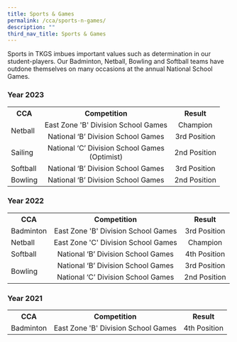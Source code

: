 ```yaml
---
title: Sports & Games
permalink: /cca/sports-n-games/
description: ""
third_nav_title: Sports & Games
---
```

<p>Sports in TKGS imbues important values such as determination in our student-players. Our Badminton, Netball, Bowling and Softball teams have outdone themselves on many occasions at the annual National School Games.</p>
<h3>Year 2023</h3><table>
<tbody>
	<tr>
	<th style="text-align: center;">CCA</th>
	<th style="text-align: center;">Competition</th>
	<th style="text-align: center;">Result</th>
		</tr>
		<tr>
			<td style="vertical-align: middle;" rowspan="2">Netball</td>
			<td style="text-align: center;">East Zone 'B' Division School Games</td>
			<td style="text-align: center;">Champion</td>
	</tr>
	<tr>
		<td style="text-align: center;">National ‘B’ Division School Games</td>
			<td style="text-align: center;">3rd Position</td>
	</tr>
	<tr>
			<td>Sailing</td>
			<td style="text-align: center;">National ‘C’ Division School Games<br>(Optimist)</td>
			<td style="text-align: center;">2nd Position</td>
	</tr>
	<tr>
			<td>Softball</td>
			<td style="text-align: center;">National ‘B’ Division School Games</td>
			<td style="text-align: center;">3rd Position</td>
	</tr>
	<tr>
			<td style="vertical-align: middle;">Bowling</td>
			<td style="text-align: center;">National ‘B’ Division School Games</td>
			<td style="text-align: center;">2nd Position</td>
	</tr>
	</tbody>
</table>
<h3>Year 2022</h3><table>
<tbody>
	<tr>
	<th style="text-align: center;">CCA</th>
	<th style="text-align: center;">Competition</th>
	<th style="text-align: center;">Result</th>
		</tr>
		<tr>
			<td>Badminton</td>
			<td style="text-align: center;">East Zone 'B' Division School Games</td>
			<td style="text-align: center;">3rd Position</td>
	</tr>
		<tr>
			<td>Netball</td>
			<td style="text-align: center;">East Zone 'C' Division School Games</td>
			<td style="text-align: center;">Champion</td>
	</tr>
	<tr>
			<td>Softball</td>
			<td style="text-align: center;">National ‘B’ Division School Games</td>
			<td style="text-align: center;">4th Position</td>
	</tr>
	<tr>
			<td style="vertical-align: middle;" rowspan="2">Bowling</td>
			<td style="text-align: center;">National ‘B’ Division School Games</td>
			<td style="text-align: center;">3rd Position</td>
	</tr>
	<tr>
		<td style="text-align: center;">National ‘C’ Division School Games</td>
			<td style="text-align: center;">2nd Position</td>
	</tr>
	</tbody>
</table>
<h3>Year 2021</h3><table>
<tbody>
	<tr>
	<th style="text-align: center;">CCA</th>
	<th style="text-align: center;">Competition</th>
	<th style="text-align: center;">Result</th>
		</tr>
		<tr>
			<td>Badminton</td>
			<td style="text-align: center;">East Zone 'B' Division School Games</td>
			<td style="text-align: center;">4th Position</td>
	</tr>
	</tbody>
</table>